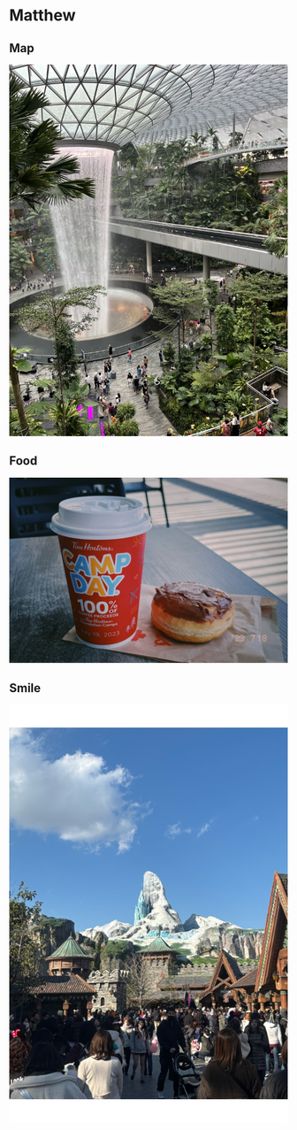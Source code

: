 # Matthew
## Map
![Image text](https://github.com/momo0510/img-folder/blob/1b7c411b202f444569ff664617ab366049fd86d7/IMG_0265.JPG)
## Food
![Image text](https://github.com/momo0510/img-folder/blob/1b7c411b202f444569ff664617ab366049fd86d7/IMG_2877.JPG)
## Smile
![Image text](https://github.com/momo0510/img-folder/blob/1b7c411b202f444569ff664617ab366049fd86d7/Photo_page-0001.jpg)

